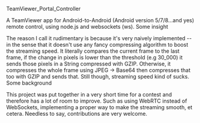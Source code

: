 TeamViewer_Portal_Controller

A TeamViewer app for Android-to-Android (Android version 5/7/8...and yes) remote control, using node.js and websockets (ws).
Some insight

The reason I call it rudimentary is because it's very naively implemented -- in the sense that it doesn't use any fancy compressing algorithm to boost the streaming speed. It literally compares the current frame to the last frame, if the change in pixels is lower than the threshold (e.g 30_000) it sends those pixels in a String compressed with GZIP. Otherwise, it compresses the whole frame using JPEG -> Base64 then compresses that too with GZIP and sends that. Still though, streaming speed kind of sucks.
Some background

This project was put together in a very short time for a contest and therefore has a lot of room to improve. Such as using WebRTC instead of WebSockets, implementing a proper way to make the streaming smooth, et cetera. Needless to say, contributions are very welcome.
